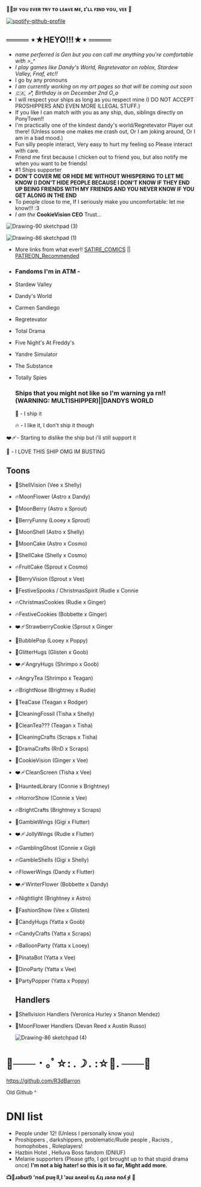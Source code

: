 **🍪🎀ɪꜰ ʏᴏᴜ ᴇᴠᴇʀ ᴛʀʏ ᴛᴏ ʟᴇᴀᴠᴇ ᴍᴇ, ɪ'ʟʟ ꜰɪɴᴅ ʏᴏᴜ, ᴠᴇᴇ** 🩷

[![spotify-github-profile](https://spotify-github-profile.kittinanx.com/api/view?uid=316coycntj43qlsiyzir7mpccuky&cover_image=true&theme=natemoo-re&show_offline=false&background_color=0d1117&interchange=true&bar_color_cover=true&bar_color=53b14f)](https://github.com/kittinan/spotify-github-profile)
## ════ ⋆★HEYO!!!★⋆ ════
- *name perferred is Gen but you can call me anything you're comfortable with >_^*
- *I play games like Dandy's World, Regretevator on roblox, Stardew Valley, Fnaf, etc!!*
- I go by any pronouns
- *I am currently working on my art pages so that will be coming out soon* 
- *🇨🇦, ♐, Birthday is on December 2nd O_o*
-  I will respect your ships as long as you respect mine (I DO NOT ACCEPT PROSHIPPERS AND EVEN MORE ILLEGAL STUFF.)
-  If you like I can match with you as any ship, duo, siblings directly on PonyTown!!
-  I'm practically one of the kindest dandy's world/Regretevator Player out there! (Unless some one makes me crash out, Or I am joking around, Or I am in a bad mood.)
-  Fun silly people interact, Very easy to hurt my feeling so Please interact with care.
-  Friend me first because I chicken out to friend you, but also notify me when you want to be friends!
-  #1 Ships supporter
-  **DON'T COVER ME OR HIDE ME WITHOUT WHISPERING TO LET ME KNOW (I DON'T HIDE PEOPLE BECAUSE I DON'T KNOW IF THEY END UP BEING FRIENDS WITH MY FRIENDS AND YOU NEVER KNOW IF YOU GET ALONG IN THE END**
-  To people close to me, If I seriously make you uncomfortable: let me know!!! :3
 -  *I am the*
  **CookieVision CEO**
 Trust...


![Drawing-90 sketchpad (3)](https://github.com/user-attachments/assets/22bd21d1-d980-428f-a9b4-dc8211a8c28c)

![Drawing-86 sketchpad (1)](https://github.com/user-attachments/assets/e1168956-c1dc-4dbd-8aa1-ef1e12daf916)

-  More links from what ever!!
   [SATIRE_COMICS](https://readmycomic.straw.page) || [PATREON_Recommended](https://www.patreon.com/c/r3d_barron/about)
-  ### Fandoms I'm in ATM -
-  Stardew Valley
-  Dandy's World
-  Carmen Sandiego
-  Regretevator
-  Total Drama
-  Five Night's At Freddy's
-  Yandre Simulator
-  The Substance
-  Totally Spies

   ### Ships that you might not like so I'm warning ya rn!! (WARNING: MULTISHIPPER)||DANDYS WORLD
   🎀 - I ship it
   
   🔥 - I like it, I don't ship it though
   
  ❤‍🩹- Starting to dislike the ship but i'll still support it
   
   🍪 - I LOVE THIS SHIP OMG IM BUSTING
  ## Toons
- 🎀ShellVision (Vee x Shelly)
- 🔥MoonFlower (Astro x Dandy)
- 🍪MoonBerry (Astro x Sprout)
- 🍪BerryFunny (Looey x Sprout)
- 🎀MoonShell (Astro x Shelly)
- 🎀MoonCake (Astro x Cosmo)
- 🎀ShellCake (Shelly x Cosmo)
- 🔥FruitCake (Sprout x Cosmo)
- 🎀BerryVision (Sprout x Vee)
- 🎀FestiveSpooks / ChristmasSpirit (Rudie x Connie
- 🔥ChristmasCookies (Rudie x Ginger)
- 🔥FestiveCookies (Bobbette x Ginger)
- ❤‍🩹StrawberryCookie (Sprout x Ginger
- 🎀BubblePop (Looey x Poppy)
- 🎀GlitterHugs (Glisten x Goob)
- ❤‍🩹AngryHugs (Shrimpo x Goob)
- 🔥AngryTea (Shrimpo x Teagan)
- 🔥BrightNose (Brightney x Rudie)
- 🎀TeaCase (Teagan x Rodger)
- 🍪CleaningFossil (Tisha x Shelly)
- 🎀CleanTea??? (Teagan x Tisha)
- 🎀CleaningCrafts (Scraps x Tisha)
- 🎀DramaCrafts (RnD x Scraps)
- 🍪CookieVision (Ginger x Vee)
- ❤‍🩹CleanScreen (Tisha x Vee)
- 🎀HauntedLibrary (Connie x Brightney)
- 🔥HorrorShow (Connie x Vee)
- 🔥BrightCrafts (Brightney x Scraps)
- 🍪GambleWings (Gigi x Flutter)
- ❤‍🩹JollyWings (Rudie x Flutter)
- 🔥GamblingGhost (Connie x Gigi)
- 🔥GambleShells (Gigi x Shelly)
- 🔥FlowerWings (Dandy x Flutter)
- ❤‍🩹WinterFlower (Bobbette x Dandy)
- 🔥Nightlight (Brightney x Astro)
- 🎀FashionShow (Vee x Glisten)
- 🍪CandyHugs (Yatta x Goob)
- 🔥CandyCrafts (Yatta x Scraps)
- 🔥BalloonParty (Yatta x Looey)
- 🍪PinataBot (Yatta x Vee)
- 🍪DinoParty (Yatta x Vee)
- 🍪PartyPopper (Yatta x Poppy)
   ## Handlers
- 🎀Shellvision Handlers (Veronica Hurley x Shanon Mendez)
- 🎀MoonFlower Handlers (Devan Reed x Austin Russo)

  ![Drawing-86 sketchpad (4)](https://github.com/user-attachments/assets/17cfd3f1-343d-4635-a30b-18eed582dc27)


# 🎀─── ･ ｡ﾟ☆: *.☽ .* :☆ﾟ. ───🎀

https://github.com/R3dBarron

Old Github ^





# DNI list
* People under 12! (Unless I personally know you)
* Proshippers , darkshippers, problematic/Rude people , Racists , homophobes , Roleplayers!
* Hazbin Hotel , Helluva Boss fandom (DNIUF)
* Melanie supporters (Please gtfo, I got brought up to that stupid drama once)
  **I'm not a big hater! so this is it so far, Might add more.**

**📺🎤ɹǝɓuı⅁ 'noʎ puıɟ ll,I 'ǝɯ ǝʌɐǝl oʇ ʎɹʇ ɹǝʌǝ noʎ ɟI** 💚
